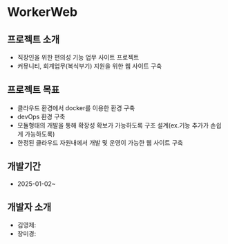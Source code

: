 # WorkerWeb

## 프로젝트 소개
+ 직장인을 위한 편의성 기능 업무 사이트 프로젝트
+ 커뮤니티, 회계업무(복식부기) 지원을 위한 웹 사이트 구축

## 프로젝트 목표
+ 클라우드 환경에서 docker를 이용한 환경 구축
+ devOps 환경 구축
+ 모듈형태의 개발을 통해 확장성 확보가 가능하도록 구조 설계(ex.기능 추가가 손쉽게 가능하도록)
+ 한정된 클라우드 자원내에서 개발 및 운영이 가능한 웹 사이트 구축

## 개발기간
+ 2025-01-02~

## 개발자 소개
+ 김영제:
+ 장미경:
